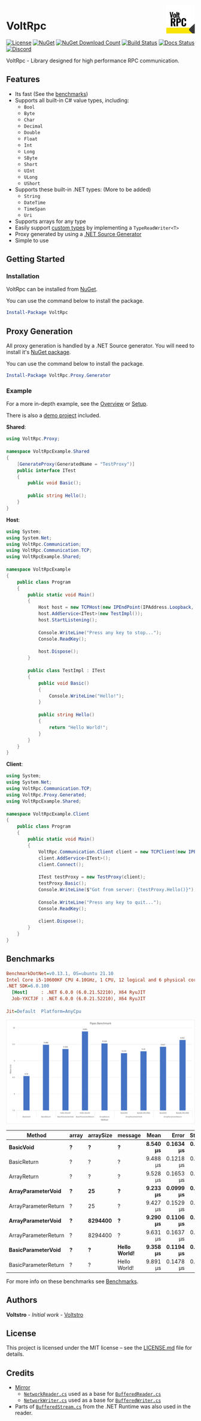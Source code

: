 <img align="right" width="15%" src="https://raw.githubusercontent.com/Voltstro-Studios/VoltRpc/master/media/icon.svg">

# VoltRpc

[![License](https://img.shields.io/github/license/Voltstro-Studios/VoltRpc)](/LICENSE.md)
[![NuGet](https://img.shields.io/nuget/v/VoltRpc?label=NuGet)](https://www.nuget.org/packages/VoltRpc/)
[![NuGet Download Count](https://img.shields.io/nuget/dt/VoltRpc?label=Downloads&logo=nuget&color=blue&logoColor=blue)](https://www.nuget.org/packages/VoltRpc/)
[![Build Status](https://img.shields.io/azure-devops/build/Voltstro-Studios/63163ef8-da1d-42b6-b8b9-689420a730e5/9?logo=azure-pipelines)](https://dev.azure.com/Voltstro-Studios/VoltRpc/_build/latest?definitionId=9&branchName=master)
[![Docs Status](https://img.shields.io/website?down_color=red&down_message=Offline&label=Docs&up_color=blue&up_message=Online&url=https%3A%2F%2Fvoltrpc.voltstro.dev)](https://voltrpc.voltstro.dev)
[![Discord](https://img.shields.io/badge/Discord-Voltstro-7289da.svg?logo=discord)](https://discord.voltstro.dev)

VoltRpc - Library designed for high performance RPC communication.

## Features

- Its fast (See the [benchmarks](#benchmarks))
- Supports all built-in C# value types, including:
    - `Bool`
    - `Byte`
    - `Char`
    - `Decimal`
    - `Double`
    - `Float`
    - `Int`
    - `Long`
    - `SByte`
    - `Short`
    - `UInt`
    - `ULong`
    - `UShort`
- Supports these built-in .NET types: (More to be added)
    - `String`
    - `DateTime`
    - `TimeSpan`
    - `Uri`
- Supports arrays for any type
- Easily support [custom types](https://voltrpc.voltstro.dev/articles/types#custom-types) by implementing a `TypeReadWriter<T>`
- Proxy generated by using a [.NET Source Generator](https://voltrpc.voltstro.dev/articles/proxy-generation)
- Simple to use

## Getting Started

### Installation

VoltRpc can be installed from [NuGet](https://nuget.org/VoltRpc).

You can use the command below to install the package.

```powershell
Install-Package VoltRpc
```

## Proxy Generation

All proxy generation is handled by a .NET Source generator. You will need to install it's [NuGet package](https://www.nuget.org/packages/VoltRpc.Proxy.Generator/).

You can use the command below to install the package.

```powershell
Install-Package VoltRpc.Proxy.Generator
```

### Example

For a more in-depth example, see the [Overview](https://voltrpc.voltstro.dev/articles/overview) or [Setup](https://voltrpc.voltstro.dev/articles/setup).

There is also a [demo project](/src/Demo) included.

**Shared**:

```csharp
using VoltRpc.Proxy;

namespace VoltRpcExample.Shared
{
    [GenerateProxy(GeneratedName = "TestProxy")]
    public interface ITest
    {
        public void Basic();

        public string Hello();
    }
}
```

**Host**:

```csharp
using System;
using System.Net;
using VoltRpc.Communication;
using VoltRpc.Communication.TCP;
using VoltRpcExample.Shared;

namespace VoltRpcExample
{
    public class Program
    {
        public static void Main()
        {
            Host host = new TCPHost(new IPEndPoint(IPAddress.Loopback, 7767));
            host.AddService<ITest>(new TestImpl());
            host.StartListening();

            Console.WriteLine("Press any key to stop...");
            Console.ReadKey();

            host.Dispose();
        }

        public class TestImpl : ITest
        {
            public void Basic()
            {
                Console.WriteLine("Hello!");
            }

            public string Hello()
            {
                return "Hello World!";
            }
        }
    }
}
```

**Client**:

```csharp
using System;
using System.Net;
using VoltRpc.Communication.TCP;
using VoltRpc.Proxy.Generated;
using VoltRpcExample.Shared;

namespace VoltRpcExample.Client
{
    public class Program
    {
        public static void Main()
        {
            VoltRpc.Communication.Client client = new TCPClient(new IPEndPoint(IPAddress.Loopback, 7767));
            client.AddService<ITest>();
            client.Connect();

            ITest testProxy = new TestProxy(client);
            testProxy.Basic();
            Console.WriteLine($"Got from server: {testProxy.Hello()}");

            Console.WriteLine("Press any key to quit...");
            Console.ReadKey();

            client.Dispose();
        }
    }
}
```

## Benchmarks

``` ini
BenchmarkDotNet=v0.13.1, OS=ubuntu 21.10
Intel Core i5-10600KF CPU 4.10GHz, 1 CPU, 12 logical and 6 physical cores
.NET SDK=6.0.100
  [Host]     : .NET 6.0.0 (6.0.21.52210), X64 RyuJIT
  Job-YXCTJF : .NET 6.0.0 (6.0.21.52210), X64 RyuJIT

Jit=Default  Platform=AnyCpu  
```

![Pipes Benchmark](https://raw.githubusercontent.com/Voltstro-Studios/VoltRpc/master/media/PipesBenchmark.png)

|               Method | array | arraySize |      message |     Mean |     Error |    StdDev |
|--------------------- |------ |---------- |------------- |---------:|----------:|----------:|
|            **BasicVoid** |     **?** |         **?** |            **?** | **8.540 μs** | **0.1634 μs** | **0.2125 μs** |
|          BasicReturn |     ? |         ? |            ? | 9.488 μs | 0.1218 μs | 0.1080 μs |
|          ArrayReturn |     ? |         ? |            ? | 9.528 μs | 0.1653 μs | 0.1546 μs |
|   **ArrayParameterVoid** |     **?** |        **25** |            **?** | **9.233 μs** | **0.0999 μs** | **0.0885 μs** |
| ArrayParameterReturn |     ? |        25 |            ? | 9.427 μs | 0.1529 μs | 0.1636 μs |
|   **ArrayParameterVoid** |     **?** |   **8294400** |            **?** | **9.290 μs** | **0.1106 μs** | **0.0924 μs** |
| ArrayParameterReturn |     ? |   8294400 |            ? | 9.631 μs | 0.1637 μs | 0.1531 μs |
|   **BasicParameterVoid** |     **?** |         **?** | **Hello World!** | **9.358 μs** | **0.1194 μs** | **0.1116 μs** |
| BasicParameterReturn |     ? |         ? | Hello World! | 9.891 μs | 0.1478 μs | 0.1383 μs |

For more info on these benchmarks see [Benchmarks](https://voltrpc.voltstro.dev/articles/benchmarks).

## Authors

**Voltstro** - *Initial work* - [Voltstro](https://github.com/Voltstro)

## License

This project is licensed under the MIT license – see the [LICENSE.md](https://github.com/Voltstro-Studios/VoltRpc/blob/master/LICENSE.md) file for details.

## Credits

- [Mirror](https://github.com/vis2k/Mirror) 
  - [`NetworkReader.cs`](https://github.com/vis2k/Mirror/tree/50e6bb11016257c505c39380b6aa7f957bb6048e/Assets/Mirror/Runtime/NetworkReader.cs) used as a base for [`BufferedReader.cs`](/src/VoltRpc/IO/BufferedReader.cs)
  - [`NetworkWriter.cs`](https://github.com/vis2k/Mirror/tree/50e6bb11016257c505c39380b6aa7f957bb6048e/Assets/Mirror/Runtime/NetworkWriter.cs) used as a base for [`BufferedWriter.cs`](/src/VoltRpc/IO/BufferedWriter.cs)
- Parts of [`BufferedStream.cs`](https://github.com/dotnet/runtime/blob/release/5.0/src/libraries/System.Private.CoreLib/src/System/IO/BufferedStream.cs) from the .NET Runtime was also used in the reader. 
